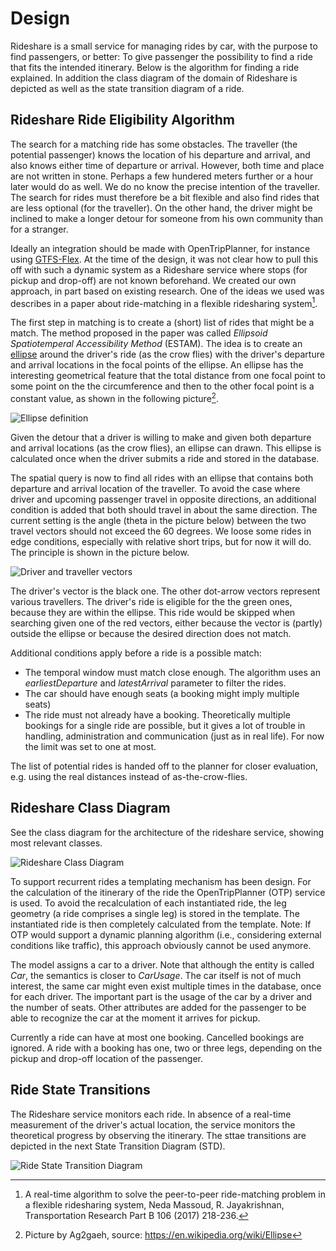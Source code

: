 # Design

Rideshare is a small service for managing rides by car, with the purpose to find passengers, or better: To give passenger the possibility to find a ride that fits the intended itinerary. Below is the algorithm for finding a ride explained. In addition the class diagram of the domain of Rideshare is depicted as well as the state transition diagram of a ride.

## Rideshare Ride Eligibility Algorithm

The search for a matching ride has some obstacles. The traveller (the potential passenger) knows the location of his departure and arrival, and also knows either time of departure or arrival. However, both time and place are not written in stone. Perhaps a few hundered meters further or a hour later would do as well. We do no know the precise intention of the traveller. The search for rides must therefore be a bit flexible and also find rides that are less optional (for the traveller). On the other hand, the driver might be inclined to make a longer detour for someone from his own community than for a stranger.

Ideally an integration should be made with OpenTripPlanner, for instance using [GTFS-Flex](https://github.com/MobilityData/gtfs-flex). At the time of the design, it was not clear how to pull this off with such a dynamic system as a Rideshare service where stops (for pickup and drop-off) are not known beforehand. We created our own approach, in part based on existing research. One of the ideas we used was describes in a paper about ride-matching in a flexible ridesharing system[^1]. 

The first step in matching is to create a (short) list of rides that might be a match. The method proposed in the paper was called *Ellipsoid Spatiotemperal Accessibility Method*  (ESTAM). The idea is to create an [ellipse](https://en.wikipedia.org/wiki/Ellipse) around the driver's ride (as the crow flies) with the driver's departure and arrival locations in the focal points of the ellipse. An ellipse has the interesting geometrical feature that the total distance from one focal point to some point on the the circumference and then to the other focal point is a constant value, as shown in the following picture[^2].

![Ellipse definition](Ellipse-def2.png)

Given the detour that a driver is willing to make and given both departure and arrival locations (as the crow flies), an ellipse can drawn. This ellipse is calculated once when the driver submits a ride and stored in the database.

The spatial query is now to find all rides with an ellipse that contains both departure and arrival location of the traveller. To avoid the case where driver and upcoming passenger travel in opposite directions, an additional condition is added that both should travel in about the same direction. The current setting is the angle (theta in the picture below) between the two travel vectors should not exceed the 60 degrees. We loose some rides in edge conditions, especially with relative short trips, but for now it will do. The principle is shown in the picture below.

![Driver and traveller vectors](rideshare-selection-algorithm.png)

The driver's vector is the black one. The other dot-arrow vectors represent various travellers. The driver's ride is eligible for the the green ones, because they are within the ellipse. This ride would be skipped when searching given one of the red vectors, either because the vector is (partly) outside the ellipse or because the desired direction does not match.

Additional conditions apply before a ride is a possible match:
* The temporal window must match close enough. The algorithm uses an *earliestDeparture* and *latestArrival* parameter to filter the rides.
* The car should have enough seats (a booking might imply multiple seats)
* The ride must not already have a booking. Theoretically multiple bookings for a single ride are possible, but it gives a lot of trouble in handling, administration and communication (just as in real life). For now the limit was set to one at most.

The list of potential rides is handed off to the planner for closer evaluation, e.g. using the real distances instead of as-the-crow-flies.

## Rideshare Class Diagram
See the class diagram for the architecture of the rideshare service, showing most relevant classes.

![Rideshare Class Diagram](Rideshare-Class-Diagram.png) 

To support recurrent rides a templating mechanism has been design. For the calculation of the itinerary of the ride the OpenTripPlanner (OTP) service is used. To avoid the recalculation of each instantiated ride, the leg geometry (a ride comprises a single leg) is stored in the template. The instantiated ride is then completely calculated from the template. Note: If OTP would support a dynamic planning algorithm (i.e., considering external conditions like traffic), this approach obviously cannot be used anymore.

The model assigns a car to a driver. Note that although the entity is called *Car*, the semantics is closer to *CarUsage*. The car itself is not of much interest, the same car might even exist multiple times in the database, once for each driver. The important part is the usage of the car by a driver and the number of seats. Other attributes are added for the passenger to be able to recognize the car at the moment it arrives for pickup.

Currently a ride can have at most one booking. Cancelled bookings are ignored. A ride with a booking has one, two or three legs, depending on the pickup and drop-off location of the passenger.

## Ride State Transitions
The Rideshare service monitors each ride. In absence of a real-time measurement of the driver's actual location, the service monitors the theoretical progress by observing the itinerary. The sttae transitions are depicted in the next State Transition Diagram (STD).

![Ride State Transition Diagram](Ride-STD.png) 


[^1]: A real-time algorithm to solve the peer-to-peer ride-matching problem in a flexible ridesharing system, Neda Massoud, R. Jayakrishnan, Transportation Research Part B 106 (2017) 218-236.
[^2]: Picture by Ag2gaeh, source: https://en.wikipedia.org/wiki/Ellipse